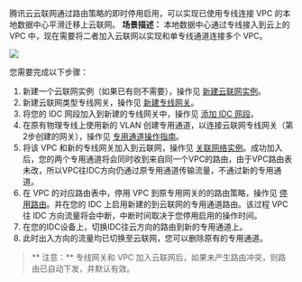  
腾讯云云联网通过路由策略的即时停用启用，可以实现已使用专线连接 VPC 的本地数据中心平滑迁移上云联网。
**场景描述：**
本地数据中心通过专线接入到云上的 VPC 中，现在需要将二者加入云联网以实现和单专线通道连接多个 VPC。

![](
https://main.qcloudimg.com/raw/459661a77f5c08bd8cf742f724227f8a.png)

您需要完成以下步骤：
1. 新建一个云联网实例（如果已有则不需要），操作见 [新建云联网实例](https://cloud.tencent.com/document/product/877/18752)。
2. 新建云联网类型专线网关，操作见 [新建专线网关](https://cloud.tencent.com/document/product/216/549)。
3. 将您的 IDC 网段加入到新建的专线网关中，操作见 [添加 IDC 网段](https://cloud.tencent.com/document/product/877/19036)。
4. 在原有物理专线上使用新的 VLAN 创建专用通道，以连接云联网专线网关（第2步创建的网关），操作见 [专用通道操作指南](https://cloud.tencent.com/document/product/216/19261)。
5. 将该 VPC 和新的专线网关加入到云联网，操作见 [关联网络实例](https://cloud.tencent.com/document/product/877/18747)。成功加入后，您的两个专用通道将会同时收到来自同一个VPC的路由，由于VPC路由表未改，所以VPC往IDC方向仍通过原专用通道传输流量，不通过新的专用通道。
6. 在 VPC 的对应路由表中，停用 VPC 到原专用网关的的路由策略，操作见 [停用路由](https://cloud.tencent.com/document/product/877/18746)。并在您的 IDC 上启用新建的到云联网的专用通道路由。该过程 VPC 往 IDC 方向流量将会中断，中断时间取决于您停用启用的操作时间。
7. 在您的IDC设备上，切换IDC往云方向的路由到新的专用通道上。
8. 此时出入方向的流量均已切换至云联网，您可以删除原有的专用通道。

>** 注意：**
专线网关和 VPC 加入云联网后，如果未产生路由冲突，则路由已自动下发，并默认有效。

